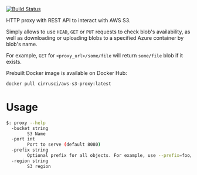[![Build Status](https://api.cirrus-ci.com/github/cirruslabs/aws-s3-proxy.svg)](https://cirrus-ci.com/github/cirruslabs/aws-s3-proxy)

HTTP proxy with REST API to interact with AWS S3.

Simply allows to use `HEAD`, `GET` or `PUT` requests to check blob's availability, as well as downloading or uploading
blobs to a specified Azure container by blob's name.

For example, `GET` for `<proxy_url>/some/file` will return `some/file` blob if it exists.

Prebuilt Docker image is available on Docker Hub:

```bash
docker pull cirrusci/aws-s3-proxy:latest
```

# Usage 

```bash
$: proxy --help
  -bucket string
        S3 Name
  -port int
        Port to serve (default 8080)
  -prefix string
        Optional prefix for all objects. For example, use --prefix=foo/ to work under foo directory in a bucket.
  -region string
        S3 region
```